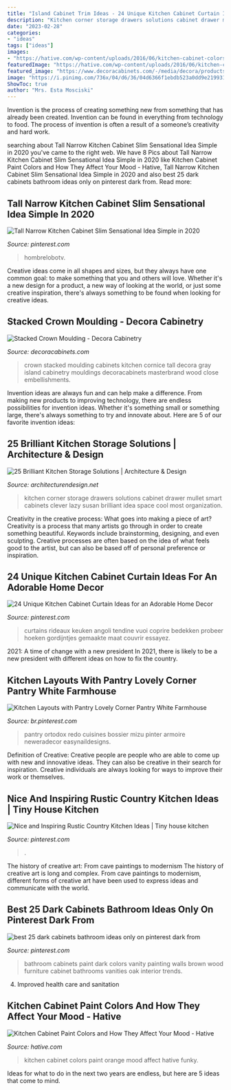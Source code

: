 ```yaml
---
title: "Island Cabinet Trim Ideas - 24 Unique Kitchen Cabinet Curtain Ideas For An Adorable Home Decor"
description: "Kitchen corner storage drawers solutions cabinet drawer mullet smart cabinets clever lazy susan brilliant idea space cool most organization"
date: "2023-02-28"
categories:
- "ideas"
tags: ["ideas"]
images:
- "https://hative.com/wp-content/uploads/2016/06/kitchen-cabinet-colors/1-kitchen-cabinet-paint-colors.jpg"
featuredImage: "https://hative.com/wp-content/uploads/2016/06/kitchen-cabinet-colors/1-kitchen-cabinet-paint-colors.jpg"
featured_image: "https://www.decoracabinets.com/-/media/decora/products/mouldings_accents/stacked_crown_moulding.jpg"
image: "https://i.pinimg.com/736x/04/d6/36/04d6366f1ebdb523a0dd9e2199317a3f.jpg"
ShowToc: true
author: "Mrs. Esta Mosciski"
---
```



Invention is the process of creating something new from something that has already been created. Invention can be found in everything from technology to food. The process of invention is often a result of a someone’s creativity and hard work.

	

		
searching about Tall Narrow Kitchen Cabinet Slim Sensational Idea Simple in 2020 you've came to the right web. We have 8 Pics about Tall Narrow Kitchen Cabinet Slim Sensational Idea Simple in 2020 like Kitchen Cabinet Paint Colors and How They Affect Your Mood - Hative, Tall Narrow Kitchen Cabinet Slim Sensational Idea Simple in 2020 and also best 25 dark cabinets bathroom ideas only on pinterest dark from. Read more:
		
    
## Tall Narrow Kitchen Cabinet Slim Sensational Idea Simple In 2020

<img loading=lazy src="https://i.pinimg.com/736x/1f/bf/22/1fbf22aa981703b9a83dbe230ca411c5.jpg" onerror="this.onerror=null;this.src='https://tse1.mm.bing.net/th?id=OIP.DwgfmhAB5_IXZDIYd6pbhAHaK_&amp;pid=15.1';" alt="Tall Narrow Kitchen Cabinet Slim Sensational Idea Simple in 2020">

_Source: pinterest.com_

>hombrelobotv. 

	

Creative ideas come in all shapes and sizes, but they always have one common goal: to make something that you and others will love. Whether it's a new design for a product, a new way of looking at the world, or just some creative inspiration, there's always something to be found when looking for creative ideas.

    
## Stacked Crown Moulding - Decora Cabinetry

<img loading=lazy src="https://www.decoracabinets.com/-/media/decora/products/mouldings_accents/stacked_crown_moulding.jpg" onerror="this.onerror=null;this.src='https://tse3.mm.bing.net/th?id=OIP.a7zdUGdKM6S-nYZHmDNorAHaLH&amp;pid=15.1';" alt="Stacked Crown Moulding - Decora Cabinetry">

_Source: decoracabinets.com_

>crown stacked moulding cabinets kitchen cornice tall decora gray island cabinetry mouldings decoracabinets masterbrand wood close embellishments. 

	

Invention ideas are always fun and can help make a difference. From making new products to improving technology, there are endless possibilities for invention ideas. Whether it's something small or something large, there's always something to try and innovate about. Here are 5 of our favorite invention ideas:

    
## 25 Brilliant Kitchen Storage Solutions | Architecture &amp; Design

<img loading=lazy src="http://cdn.architecturendesign.net/wp-content/uploads/2014/09/25-Mullet-Cabinetry-Kitchen-Corner-Drawers.jpg" onerror="this.onerror=null;this.src='https://tse4.mm.bing.net/th?id=OIP.748ptL36zV8QrA8u0XiEhAHaJ3&amp;pid=15.1';" alt="25 Brilliant Kitchen Storage Solutions | Architecture &amp; Design">

_Source: architecturendesign.net_

>kitchen corner storage drawers solutions cabinet drawer mullet smart cabinets clever lazy susan brilliant idea space cool most organization. 

	

Creativity in the creative process: What goes into making a piece of art?
Creativity is a process that many artists go through in order to create something beautiful. Keywords include brainstorming, designing, and even sculpting. Creative processes are often based on the idea of what feels good to the artist, but can also be based off of personal preference or inspiration.

    
## 24 Unique Kitchen Cabinet Curtain Ideas For An Adorable Home Decor

<img loading=lazy src="https://i.pinimg.com/736x/3f/c5/38/3fc538afdbcea7b6beb6049da32e9d7a.jpg" onerror="this.onerror=null;this.src='https://tse2.mm.bing.net/th?id=OIP.5cur3do3DTi5o8Al3aIQ_wHaJ4&amp;pid=15.1';" alt="24 Unique Kitchen Cabinet Curtain Ideas for an Adorable Home Decor">

_Source: pinterest.com_

>curtains rideaux keuken angoli tendine vuoi coprire bedekken probeer hoeken gordijntjes gemaakte maat couvrir essayez. 

	

2021: A time of change with a new president
In 2021, there is likely to be a new president with different ideas on how to fix the country.

    
## Kitchen Layouts With Pantry Lovely Corner Pantry White Farmhouse

<img loading=lazy src="https://i.pinimg.com/736x/ea/be/84/eabe84b07ae21cfdc926843b99016419.jpg" onerror="this.onerror=null;this.src='https://tse3.mm.bing.net/th?id=OIP.5z_wlpeY2iIgYi5iOtBdggHaJ3&amp;pid=15.1';" alt="Kitchen Layouts with Pantry Lovely Corner Pantry White Farmhouse">

_Source: br.pinterest.com_

>pantry ortodox redo cuisines bossier mizu pinter armoire neweradecor easynaildesigns. 

	

Definition of Creative:
Creative people are people who are able to come up with new and innovative ideas. They can also be creative in their search for inspiration. Creative individuals are always looking for ways to improve their work or themselves.

    
## Nice And Inspiring Rustic Country Kitchen Ideas | Tiny House Kitchen

<img loading=lazy src="https://i.pinimg.com/736x/68/d5/b6/68d5b665641d8446b4a5ceb223738002.jpg" onerror="this.onerror=null;this.src='https://tse1.mm.bing.net/th?id=OIP.qE20WCdCcVX9bl5Ng3Z97QHaJ3&amp;pid=15.1';" alt="Nice and Inspiring Rustic Country Kitchen Ideas | Tiny house kitchen">

_Source: pinterest.com_

>. 

	

The history of creative art: From cave paintings to modernism
The history of creative art is long and complex. From cave paintings to modernism, different forms of creative art have been used to express ideas and communicate with the world.

    
## Best 25 Dark Cabinets Bathroom Ideas Only On Pinterest Dark From

<img loading=lazy src="https://i.pinimg.com/736x/04/d6/36/04d6366f1ebdb523a0dd9e2199317a3f.jpg" onerror="this.onerror=null;this.src='https://tse3.mm.bing.net/th?id=OIP.sV_3dqr_OKE_x7rmmG5JdQHaLF&amp;pid=15.1';" alt="best 25 dark cabinets bathroom ideas only on pinterest dark from">

_Source: pinterest.com_

>bathroom cabinets paint dark colors vanity painting walls brown wood furniture cabinet bathrooms vanities oak interior trends. 

	

4. Improved health care and sanitation 

    
## Kitchen Cabinet Paint Colors And How They Affect Your Mood - Hative

<img loading=lazy src="https://hative.com/wp-content/uploads/2016/06/kitchen-cabinet-colors/1-kitchen-cabinet-paint-colors.jpg" onerror="this.onerror=null;this.src='https://tse1.mm.bing.net/th?id=OIP.7L5PTTcEj_xWSCnbojtbWAHaLP&amp;pid=15.1';" alt="Kitchen Cabinet Paint Colors and How They Affect Your Mood - Hative">

_Source: hative.com_

>kitchen cabinet colors paint orange mood affect hative funky. 

	

Ideas for what to do in the next two years are endless, but here are 5 ideas that come to mind. 

